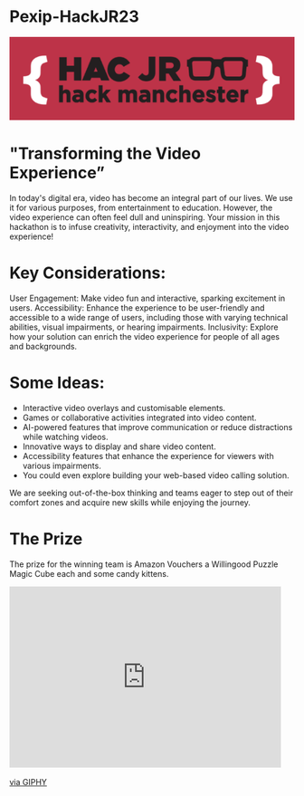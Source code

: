 # Pexip-HackJR23
<img src='Screenshot 2023-10-24 150454.png' height="auto" width="auto" />

# "Transforming the Video Experience”
In today's digital era, video has become an integral part of our lives. We use it for various
purposes, from entertainment to education. However, the video experience can often feel dull and
uninspiring. Your mission in this hackathon is to infuse creativity, interactivity, and enjoyment into
the video experience!

# Key Considerations:
User Engagement: Make video fun and interactive, sparking excitement in users.
Accessibility: Enhance the experience to be user-friendly and accessible to a wide range of users,
including those with varying technical abilities, visual impairments, or hearing impairments.
Inclusivity: Explore how your solution can enrich the video experience for people of all ages and
backgrounds.

# Some Ideas:
- Interactive video overlays and customisable elements.
- Games or collaborative activities integrated into video content.
- AI-powered features that improve communication or reduce distractions while watching videos.
- Innovative ways to display and share video content.
- Accessibility features that enhance the experience for viewers with various impairments.
- You could even explore building your web-based video calling solution.

We are seeking out-of-the-box thinking and teams eager to step out of their comfort zones and
acquire new skills while enjoying the journey.

# The Prize 
The prize for the winning team is Amazon Vouchers a Willingood Puzzle Magic Cube each and some candy kittens.
<iframe src="https://giphy.com/embed/26u49YjOazMMAwTGU" width="480" height="320" frameBorder="0" class="giphy-embed" allowFullScreen></iframe><p><a href="https://giphy.com/gifs/amazon-ad-26u49YjOazMMAwTGU">via GIPHY</a></p>
